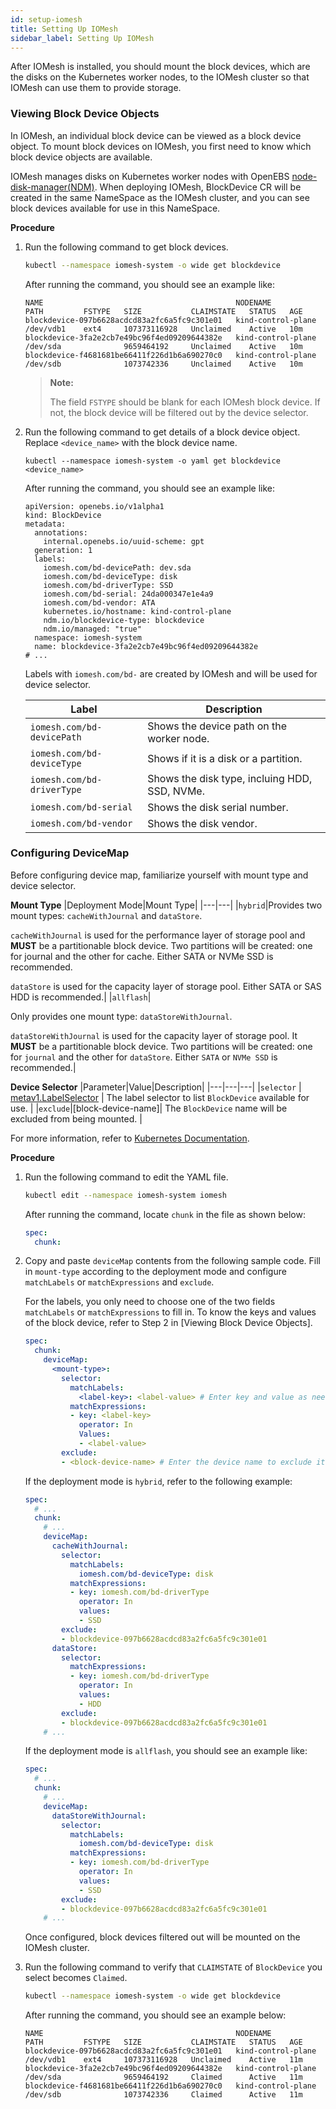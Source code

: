 ```yaml
---
id: setup-iomesh
title: Setting Up IOMesh
sidebar_label: Setting Up IOMesh
---
```


After IOMesh is installed, you should mount the block devices, which are the disks on the Kubernetes worker nodes, to the IOMesh cluster so that IOMesh can use them to provide storage.

### Viewing Block Device Objects 
In IOMesh, an individual block device can be viewed as a block device object. To mount block devices on IOMesh, you first need to know which block device objects are available. 

IOMesh manages disks on Kubernetes worker nodes with OpenEBS [node-disk-manager(NDM)](https://github.com/openebs/node-disk-manager). When deploying IOMesh, BlockDevice CR will be created in the same NameSpace as the IOMesh cluster, and you can see block devices available for use in this NameSpace.

**Procedure**

1. Run the following command to get block devices.

    ```bash
    kubectl --namespace iomesh-system -o wide get blockdevice
    ```

   After running the command, you should see an example like:

    ```output
    NAME                                           NODENAME             PATH         FSTYPE   SIZE           CLAIMSTATE   STATUS   AGE
    blockdevice-097b6628acdcd83a2fc6a5fc9c301e01   kind-control-plane   /dev/vdb1    ext4     107373116928   Unclaimed    Active   10m
    blockdevice-3fa2e2cb7e49bc96f4ed09209644382e   kind-control-plane   /dev/sda              9659464192     Unclaimed    Active   10m
    blockdevice-f4681681be66411f226d1b6a690270c0   kind-control-plane   /dev/sdb              1073742336     Unclaimed    Active   10m
    ```
 
    >**Note:**
    >
    > The field `FSTYPE` should be blank for each IOMesh block device. If not, the block device will be filtered out by the device selector.
   
2. Run the following command to get details of a block device object. Replace `<device_name>` with the block device name. 

    ```shell
    kubectl --namespace iomesh-system -o yaml get blockdevice <device_name>
    ```

    After running the command, you should see an example like:

    ```output
    apiVersion: openebs.io/v1alpha1
    kind: BlockDevice
    metadata:
      annotations:
        internal.openebs.io/uuid-scheme: gpt
      generation: 1
      labels:
        iomesh.com/bd-devicePath: dev.sda
        iomesh.com/bd-deviceType: disk
        iomesh.com/bd-driverType: SSD
        iomesh.com/bd-serial: 24da000347e1e4a9
        iomesh.com/bd-vendor: ATA
        kubernetes.io/hostname: kind-control-plane
        ndm.io/blockdevice-type: blockdevice
        ndm.io/managed: "true"
      namespace: iomesh-system
      name: blockdevice-3fa2e2cb7e49bc96f4ed09209644382e
    # ...
    ```
    Labels with `iomesh.com/bd-` are created by IOMesh and will be used for device selector.
    
    | Label | Description |
    | --- | --- |
    | `iomesh.com/bd-devicePath` | Shows the device path on the worker node.|
    | `iomesh.com/bd-deviceType` | Shows if it is a disk or a partition.|
    | `iomesh.com/bd-driverType` | Shows the disk type, incluing HDD, SSD, NVMe.|
    | `iomesh.com/bd-serial` | Shows the disk serial number.|
    | `iomesh.com/bd-vendor` | Shows the disk vendor.|

### Configuring DeviceMap

Before configuring device map, familiarize yourself with mount type and device selector.

**Mount Type**
|Deployment Mode|Mount Type|
|---|---|
|`hybrid`|Provides two mount types: `cacheWithJournal` and `dataStore`.  <p>`cacheWithJournal` is used for the performance layer of storage pool and **MUST** be a partitionable block device. Two partitions will be created: one for journal and the other for cache. Either SATA or NVMe SSD is recommended.</p>`dataStore` is used for the capacity layer of storage pool. Either SATA or SAS HDD is recommended.|
|`allflash`|<p>Only provides one mount type: `dataStoreWithJournal`. </p> `dataStoreWithJournal` is used for the capacity layer of storage pool. It **MUST** be a partitionable block device. Two partitions will be created: one for `journal` and the other for `dataStore`. Either `SATA` or `NVMe SSD` is recommended.|

**Device Selector**
|Parameter|Value|Description|
|---|---|---|
|<code>selector</code> | [metav1.LabelSelector](https://kubernetes.io/docs/reference/generated/kubernetes-api/v1.20/#labelselector-v1-meta) | The label selector to list `BlockDevice` available for use.                     |
|<code>exclude</code>|[block-device-name]| The `BlockDevice` name will be excluded from being mounted. |

For more information, refer to [Kubernetes Documentation](https://kubernetes.io/docs/concepts/overview/working-with-objects/labels/).


**Procedure**
1. Run the following command to edit the YAML file. 

    ```bash
    kubectl edit --namespace iomesh-system iomesh 
    ```
   
   After running the command, locate `chunk` in the file as shown below:
    ```yaml 
    spec:
      chunk:
    ```
2. Copy and paste `deviceMap` contents from the following sample code. Fill in `mount-type` according to the deployment mode and configure `matchLabels` or `matchExpressions` and `exclude`. 

    For the labels, you only need to choose one of the two fields `matchLabels` or `matchExpressions` to fill in. To know the keys and values of the block device, refer to Step 2 in [Viewing Block Device Objects]. 
    
    ```yaml 
    spec:
      chunk:
        deviceMap:
          <mount-type>:
            selector:
              matchLabels:
                <label-key>: <label-value> # Enter key and value as needed.
              matchExpressions:
              - key: <label-key> 
                operator: In
                Values:
                - <label-value>
            exclude:
            - <block-device-name> # Enter the device name to exclude it.
    ```
    If the deployment mode is `hybrid`, refer to the following example:

    ```yaml
    spec:
      # ...
      chunk:
        # ...
        deviceMap:
          cacheWithJournal:
            selector:
              matchLabels:
                iomesh.com/bd-deviceType: disk
              matchExpressions:
              - key: iomesh.com/bd-driverType
                operator: In
                values:
                - SSD
            exclude:
            - blockdevice-097b6628acdcd83a2fc6a5fc9c301e01
          dataStore:
            selector:
              matchExpressions:
              - key: iomesh.com/bd-driverType
                operator: In
                values:
                - HDD
            exclude:
            - blockdevice-097b6628acdcd83a2fc6a5fc9c301e01
        # ...
    ```

    If the deployment mode is `allflash`, you should see an example like:
    ```yaml
    spec:
      # ...
      chunk:
        # ...
        deviceMap:
          dataStoreWithJournal:
            selector:
              matchLabels:
                iomesh.com/bd-deviceType: disk
              matchExpressions:
              - key: iomesh.com/bd-driverType
                operator: In
                values:
                - SSD
            exclude:
            - blockdevice-097b6628acdcd83a2fc6a5fc9c301e01
        # ...
    ```

    Once configured, block devices filtered out will be mounted on the IOMesh cluster.

5. Run the following command to verify that `CLAIMSTATE` of `BlockDevice` you select becomes `Claimed`.

    ```bash
    kubectl --namespace iomesh-system -o wide get blockdevice
    ```

    After running the command, you should see an example below:

    ```output
    NAME                                           NODENAME             PATH         FSTYPE   SIZE           CLAIMSTATE   STATUS   AGE
    blockdevice-097b6628acdcd83a2fc6a5fc9c301e01   kind-control-plane   /dev/vdb1    ext4     107373116928   Unclaimed    Active   11m
    blockdevice-3fa2e2cb7e49bc96f4ed09209644382e   kind-control-plane   /dev/sda              9659464192     Claimed      Active   11m
    blockdevice-f4681681be66411f226d1b6a690270c0   kind-control-plane   /dev/sdb              1073742336     Claimed      Active   11m
    ```
